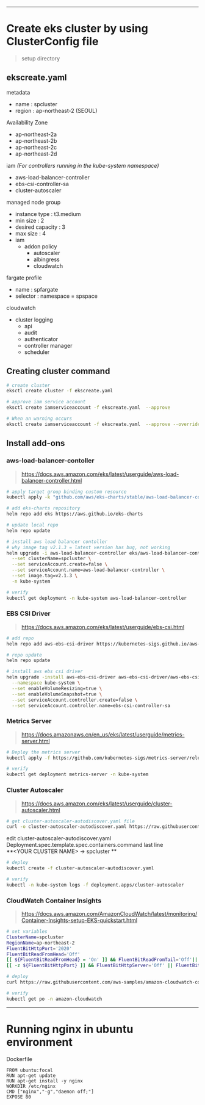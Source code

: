 
---
# Create eks cluster by using ClusterConfig file

> setup directory

## ekscreate.yaml

metadata
- name : spcluster
- region : ap-northeast-2 (SEOUL)

Availability Zone
- ap-northeast-2a
- ap-northeast-2b
- ap-northeast-2c
- ap-northeast-2d

iam *(For controllers running in the kube-system namespace)*
- aws-load-balancer-controller
- ebs-csi-controller-sa
- cluster-autoscaler

managed node group
- instance type : t3.medium
- min size : 2
- desired capacity : 3
- max size : 4
- iam
  - addon policy
    - autoscaler
    - albingress
    - cloudwatch

fargate profile
- name : spfargate
- selector : namespace = spspace

cloudwatch
- cluster logging
  - api
  - audit
  - authenticator
  - controller manager
  - scheduler

## Creating cluster command

```sh
# create cluster
eksctl create cluster -f ekscreate.yaml

# approve iam service account
eksctl create iamserviceaccount -f ekscreate.yaml  --approve

# When an warning occurs
eksctl create iamserviceaccount -f ekscreate.yaml  --approve --override-existing-serviceaccounts
```

## Install add-ons

### aws-load-balancer-contoller

> https://docs.aws.amazon.com/eks/latest/userguide/aws-load-balancer-controller.html

```sh
# apply target group binding custom resource
kubectl apply -k "github.com/aws/eks-charts/stable/aws-load-balancer-controller//crds?ref=master"

# add eks-charts repository
helm repo add eks https://aws.github.io/eks-charts

# update local repo
helm repo update

# install aws load balancer contoller
# why image tag v2.1.3 = latest version has bug, not working
helm upgrade -i aws-load-balancer-controller eks/aws-load-balancer-controller \
  --set clusterName=spcluster \
  --set serviceAccount.create=false \
  --set serviceAccount.name=aws-load-balancer-controller \
  --set image.tag=v2.1.3 \
  -n kube-system

# verify
kubectl get deployment -n kube-system aws-load-balancer-controller
```

### EBS CSI Driver

> https://docs.aws.amazon.com/eks/latest/userguide/ebs-csi.html

```sh
# add repo
helm repo add aws-ebs-csi-driver https://kubernetes-sigs.github.io/aws-ebs-csi-driver

# repo update
helm repo update

# install aws ebs csi driver
helm upgrade -install aws-ebs-csi-driver aws-ebs-csi-driver/aws-ebs-csi-driver \
  --namespace kube-system \
  --set enableVolumeResizing=true \
  --set enableVolumeSnapshot=true \
  --set serviceAccount.controller.create=false \
  --set serviceAccount.controller.name=ebs-csi-controller-sa
```

### Metrics Server

> https://docs.amazonaws.cn/en_us/eks/latest/userguide/metrics-server.html

```sh
# Deploy the metrics server
kubectl apply -f https://github.com/kubernetes-sigs/metrics-server/releases/latest/download/components.yaml

# verify
kubectl get deployment metrics-server -n kube-system
```

### Cluster Autoscaler

> https://docs.aws.amazon.com/eks/latest/userguide/cluster-autoscaler.html

```sh
# get cluster-autoscaler-autodiscover.yaml file
curl -o cluster-autoscaler-autodiscover.yaml https://raw.githubusercontent.com/kubernetes/autoscaler/master/cluster-autoscaler/cloudprovider/aws/examples/cluster-autoscaler-autodiscover.yaml

```
edit cluster-autoscaler-autodiscover.yaml  
Deployment.spec.template.spec.containers.command
last line  
**\<YOUR CLUSTER NAME> -> spcluster **

```sh
# deploy
kubectl create -f cluster-autoscaler-autodiscover.yaml

# verify
kubectl -n kube-system logs -f deployment.apps/cluster-autoscaler
```

### CloudWatch Container Insights

> https://docs.aws.amazon.com/AmazonCloudWatch/latest/monitoring/Container-Insights-setup-EKS-quickstart.html

```sh
# set variables
ClusterName=spcluster
RegionName=ap-northeast-2
FluentBitHttpPort='2020'
FluentBitReadFromHead='Off'
[[ ${FluentBitReadFromHead} = 'On' ]] && FluentBitReadFromTail='Off'|| FluentBitReadFromTail='On'
[[ -z ${FluentBitHttpPort} ]] && FluentBitHttpServer='Off' || FluentBitHttpServer='On'

# deploy
curl https://raw.githubusercontent.com/aws-samples/amazon-cloudwatch-container-insights/latest/k8s-deployment-manifest-templates/deployment-mode/daemonset/container-insights-monitoring/quickstart/cwagent-fluent-bit-quickstart.yaml | sed 's/{{cluster_name}}/'${ClusterName}'/;s/{{region_name}}/'${RegionName}'/;s/{{http_server_toggle}}/"'${FluentBitHttpServer}'"/;s/{{http_server_port}}/"'${FluentBitHttpPort}'"/;s/{{read_from_head}}/"'${FluentBitReadFromHead}'"/;s/{{read_from_tail}}/"'${FluentBitReadFromTail}'"/' | kubectl apply -f - 

# verify
kubectl get po -n amazon-cloudwatch
```







---
# Running nginx in ubuntu environment

Dockerfile

```
FROM ubuntu:focal
RUN apt-get update
RUN apt-get install -y nginx
WORKDIR /etc/nginx
CMD ["nginx","-g","daemon off;"]
EXPOSE 80
```